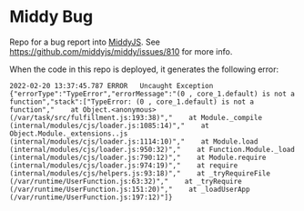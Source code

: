 # Middy Bug

Repo for a bug report into [MiddyJS](https://github.com/middyjs/middy). See https://github.com/middyjs/middy/issues/810 for more info.

When the code in this repo is deployed, it generates the following error:

```plaintext
2022-02-20 13:37:45.787 ERROR   Uncaught Exception      {"errorType":"TypeError","errorMessage":"(0 , core_1.default) is not a function","stack":["TypeError: (0 , core_1.default) is not a function","    at Object.<anonymous> (/var/task/src/fulfillment.js:193:38)","    at Module._compile (internal/modules/cjs/loader.js:1085:14)","    at Object.Module._extensions..js (internal/modules/cjs/loader.js:1114:10)","    at Module.load (internal/modules/cjs/loader.js:950:32)","    at Function.Module._load (internal/modules/cjs/loader.js:790:12)","    at Module.require (internal/modules/cjs/loader.js:974:19)","    at require (internal/modules/cjs/helpers.js:93:18)","    at _tryRequireFile (/var/runtime/UserFunction.js:63:32)","    at _tryRequire (/var/runtime/UserFunction.js:151:20)","    at _loadUserApp (/var/runtime/UserFunction.js:197:12)"]}
```
